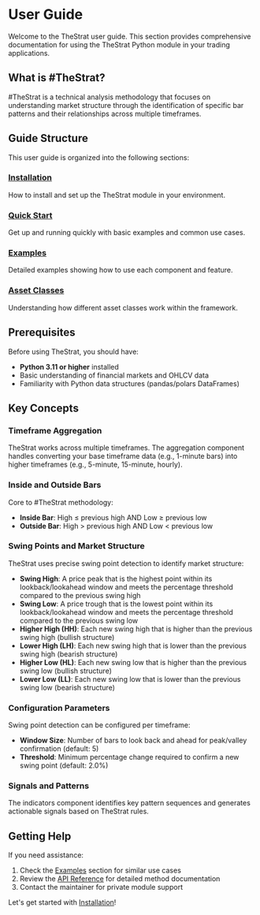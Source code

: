 # User Guide

Welcome to the TheStrat user guide. This section provides comprehensive documentation for using the TheStrat Python module in your trading applications.

## What is #TheStrat?

#TheStrat is a technical analysis methodology that focuses on understanding market structure through the identification of specific bar patterns and their relationships across multiple timeframes.

## Guide Structure

This user guide is organized into the following sections:

### [Installation](installation.md)
How to install and set up the TheStrat module in your environment.

### [Quick Start](quickstart.md)
Get up and running quickly with basic examples and common use cases.

### [Examples](examples.md)
Detailed examples showing how to use each component and feature.

### [Asset Classes](asset-classes.md)
Understanding how different asset classes work within the framework.

## Prerequisites

Before using TheStrat, you should have:

- **Python 3.11 or higher** installed
- Basic understanding of financial markets and OHLCV data
- Familiarity with Python data structures (pandas/polars DataFrames)

## Key Concepts

### Timeframe Aggregation
TheStrat works across multiple timeframes. The aggregation component handles converting your base timeframe data (e.g., 1-minute bars) into higher timeframes (e.g., 5-minute, 15-minute, hourly).

### Inside and Outside Bars
Core to #TheStrat methodology:
- **Inside Bar**: High ≤ previous high AND Low ≥ previous low
- **Outside Bar**: High > previous high AND Low < previous low

### Swing Points and Market Structure
TheStrat uses precise swing point detection to identify market structure:

- **Swing High**: A price peak that is the highest point within its lookback/lookahead window and meets the percentage threshold compared to the previous swing high
- **Swing Low**: A price trough that is the lowest point within its lookback/lookahead window and meets the percentage threshold compared to the previous swing low
- **Higher High (HH)**: Each new swing high that is higher than the previous swing high (bullish structure)
- **Lower High (LH)**: Each new swing high that is lower than the previous swing high (bearish structure)
- **Higher Low (HL)**: Each new swing low that is higher than the previous swing low (bullish structure)
- **Lower Low (LL)**: Each new swing low that is lower than the previous swing low (bearish structure)

### Configuration Parameters
Swing point detection can be configured per timeframe:

- **Window Size**: Number of bars to look back and ahead for peak/valley confirmation (default: 5)
- **Threshold**: Minimum percentage change required to confirm a new swing point (default: 2.0%)

### Signals and Patterns
The indicators component identifies key pattern sequences and generates actionable signals based on TheStrat rules.

## Getting Help

If you need assistance:

1. Check the [Examples](examples.md) section for similar use cases
2. Review the [API Reference](../reference/index.md) for detailed method documentation
3. Contact the maintainer for private module support

Let's get started with [Installation](installation.md)!
